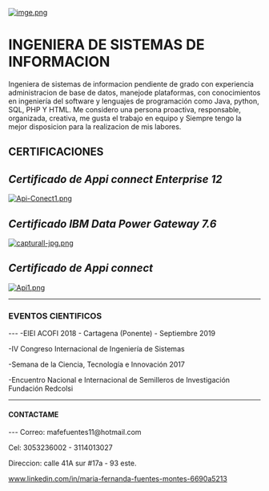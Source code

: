 [![imge.png](https://i.postimg.cc/y8QMgq60/imge.png)](https://postimg.cc/0zSWFBwN)

<html>
<head>
<title>MARIA FERNANDA FAUENTES MONTES</title>
</head>

<h1>INGENIERA DE SISTEMAS DE INFORMACION</h1>

<p> Ingeniera de sistemas de informacion pendiente de grado con experiencia administracion de base de datos, manejode plataformas, con conocimientos en ingeniería del software y lenguajes de programación como Java, python, SQL, PHP Y HTML. Me considero una persona proactiva, responsable, organizada, creativa, me gusta el trabajo en equipo y Siempre tengo la mejor disposicion para la realizacion de mis labores.</p> 

<h2>CERTIFICACIONES</h2>

***Certificado de Appi connect Enterprise 12***
----
[![Api-Conect1.png](https://i.postimg.cc/nr6wnZn1/Api-Conect1.png)](https://postimg.cc/2L7xxsbq)

***Certificado IBM Data Power Gateway 7.6***
----
[![capturall-jpg.png](https://i.postimg.cc/x1NKVHZM/capturall-jpg.png)](https://postimg.cc/RW93c34Z)

***Certificado de Appi connect***
---
[![Api1.png](https://i.postimg.cc/wM0LkQGR/Api1.png)](https://postimg.cc/sGGMj7y3)

---
<h3>EVENTOS CIENTIFICOS</h3>
---
-EIEI ACOFI 2018 - Cartagena (Ponente) - Septiembre 2019

-IV Congreso Internacional de Ingeniería de Sistemas

-Semana de la Ciencia, Tecnología e Innovación 2017

-Encuentro Nacional e Internacional de Semilleros de Investigación Fundación Redcolsi

---
<h4>CONTACTAME</h4>
---
Correo: mafefuentes11@hotmail.com

Cel: 3053236002 - 3114013027 

Direccion: calle 41A sur  #17a - 93 este.

www.linkedin.com/in/maria-fernanda-fuentes-montes-6690a5213

